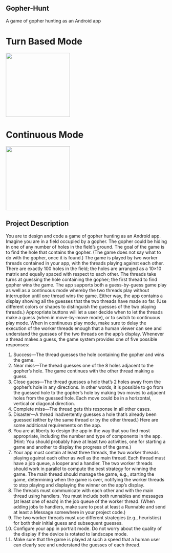 ## Gopher-Hunt
A game of gopher hunting as an Android app

# Turn Based Mode
<img src=http://g.recordit.co/zhPjMrVlde.gif width=200><br>

# Continuous Mode
<img src=http://g.recordit.co/uInEX9eMSA.gif width=200><br>

## Project Description
You are to design and code a game of gopher hunting as an Android app. Imagine you are in a field occupied
by a gopher. The gopher could be hiding in one of any number of holes in the field’s ground. The goal of the
game is to find the hole that contains the gopher. (The game does not say what to do with the gopher, once it
is found.)
The game is played by two worker threads contained in your app, with the threads playing against each
other. There are exactly 100 holes in the field; the holes are arranged as a 10×10 matrix and equally spaced
with respect to each other. The threads take turns at guessing the hole containing the gopher; the first thread
to find gopher wins the game.
The app supports both a guess-by-guess game play as well as a continuous mode whereby the two threads
play without interruption until one thread wins the game. Either way, the app contains a display showing all
the guesses that the two threads have made so far. (Use different colors or shapes to distinguish the guesses
of the two playing threads.) Appropriate buttons will let a user decide when to let the threads make a guess
(when in move-by-move mode), or to switch to continuous play mode. When in continuous play mode, make
sure to delay the execution of the worker threads enough that a human viewer can see and understand the
guesses of the two threads on the app’s display.
Whenever a thread makes a guess, the game system provides one of five possible responses:
1. Success—The thread guesses the hole containing the gopher and wins the game.
2. Near miss—The thread guesses one of the 8 holes adjacent to the gopher’s hole. The game continues
with the other thread making a guess.
3. Close guess—The thread guesses a hole that’s 2 holes away from the gopher’s hole in any directions.
In other words, it is possible to go from the guessed hole to the gopher’s hole by making two moves to
adjacent holes from the guessed hole. Each move could be in a horizontal, vertical or diagonal direction.
4. Complete miss—The thread gets this response in all other cases.
5. Disaster—A thread inadvertently guesses a hole that’s already been guessed (either by the same thread
or by the other thread.)
Here are some additional requirements on the app.
1. You are at liberty to design the app in the way that you find most appropriate, including the number and
type of components in the app. (Hint: You should probably have at least two activities, one for starting
a game and another to display the progress of the game.)
2. Your app must contain at least three threads, the two worker threads playing against each other as well
as the main thread. Each thread must have a job queue, a looper and a handler. The two worker threads
should work in parallel to compute the best strategy for winning the game. The main thread should
manage the game, e.g., starting the game, determining when the game is over, notifying the worker
threads to stop playing and displaying the winner on the app’s display.
3. The threads must communicate with each other and with the main thread using handlers. You must
include both runnables and messages (at least one of each) in the job queue of the worker thread. (When
adding jobs to handlers, make sure to post at least a Runnable and send at least a Message somewhere
in your project code.)
4. The two worker threads must use different strategies (e.g., heuristics) for both their initial guess and
subsequent guesses.
5. Configure your app in portrait mode. Do not worry about the quality of the display if the device is
rotated to landscape mode.
6. Make sure that the game is played at such a speed that a human user can clearly see and understand the
guesses of each thread.
